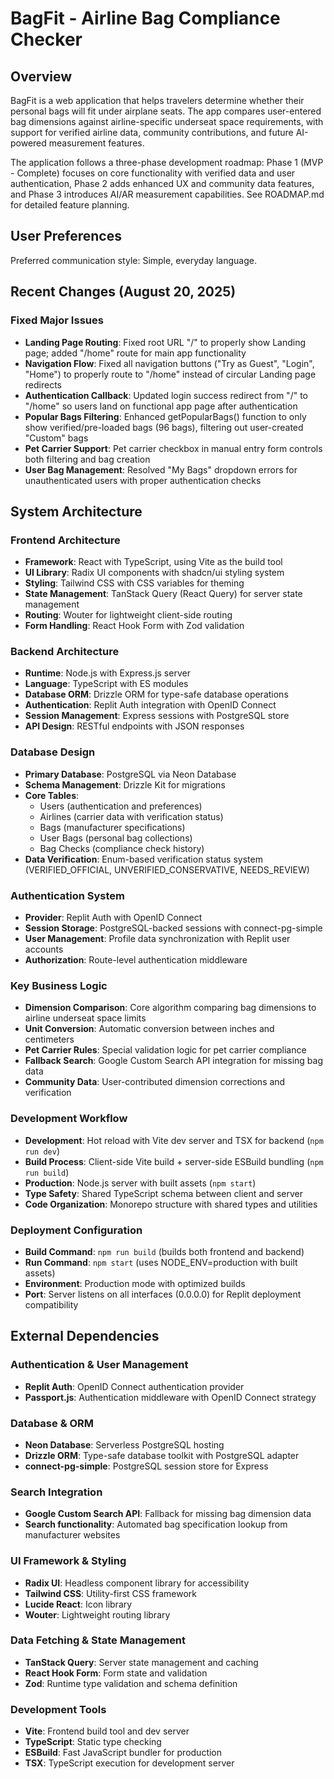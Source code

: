 # BagFit - Airline Bag Compliance Checker

## Overview

BagFit is a web application that helps travelers determine whether their personal bags will fit under airplane seats. The app compares user-entered bag dimensions against airline-specific underseat space requirements, with support for verified airline data, community contributions, and future AI-powered measurement features.

The application follows a three-phase development roadmap: Phase 1 (MVP - Complete) focuses on core functionality with verified data and user authentication, Phase 2 adds enhanced UX and community data features, and Phase 3 introduces AI/AR measurement capabilities. See ROADMAP.md for detailed feature planning.

## User Preferences

Preferred communication style: Simple, everyday language.

## Recent Changes (August 20, 2025)

### Fixed Major Issues
- **Landing Page Routing**: Fixed root URL "/" to properly show Landing page; added "/home" route for main app functionality
- **Navigation Flow**: Fixed all navigation buttons ("Try as Guest", "Login", "Home") to properly route to "/home" instead of circular Landing page redirects
- **Authentication Callback**: Updated login success redirect from "/" to "/home" so users land on functional app page after authentication
- **Popular Bags Filtering**: Enhanced getPopularBags() function to only show verified/pre-loaded bags (96 bags), filtering out user-created "Custom" bags
- **Pet Carrier Support**: Pet carrier checkbox in manual entry form controls both filtering and bag creation
- **User Bag Management**: Resolved "My Bags" dropdown errors for unauthenticated users with proper authentication checks

## System Architecture

### Frontend Architecture
- **Framework**: React with TypeScript, using Vite as the build tool
- **UI Library**: Radix UI components with shadcn/ui styling system
- **Styling**: Tailwind CSS with CSS variables for theming
- **State Management**: TanStack Query (React Query) for server state management
- **Routing**: Wouter for lightweight client-side routing
- **Form Handling**: React Hook Form with Zod validation

### Backend Architecture
- **Runtime**: Node.js with Express.js server
- **Language**: TypeScript with ES modules
- **Database ORM**: Drizzle ORM for type-safe database operations
- **Authentication**: Replit Auth integration with OpenID Connect
- **Session Management**: Express sessions with PostgreSQL store
- **API Design**: RESTful endpoints with JSON responses

### Database Design
- **Primary Database**: PostgreSQL via Neon Database
- **Schema Management**: Drizzle Kit for migrations
- **Core Tables**: 
  - Users (authentication and preferences)
  - Airlines (carrier data with verification status)
  - Bags (manufacturer specifications)
  - User Bags (personal bag collections)
  - Bag Checks (compliance check history)
- **Data Verification**: Enum-based verification status system (VERIFIED_OFFICIAL, UNVERIFIED_CONSERVATIVE, NEEDS_REVIEW)

### Authentication System
- **Provider**: Replit Auth with OpenID Connect
- **Session Storage**: PostgreSQL-backed sessions with connect-pg-simple
- **User Management**: Profile data synchronization with Replit user accounts
- **Authorization**: Route-level authentication middleware

### Key Business Logic
- **Dimension Comparison**: Core algorithm comparing bag dimensions to airline underseat space limits
- **Unit Conversion**: Automatic conversion between inches and centimeters
- **Pet Carrier Rules**: Special validation logic for pet carrier compliance
- **Fallback Search**: Google Custom Search API integration for missing bag data
- **Community Data**: User-contributed dimension corrections and verification

### Development Workflow
- **Development**: Hot reload with Vite dev server and TSX for backend (`npm run dev`)
- **Build Process**: Client-side Vite build + server-side ESBuild bundling (`npm run build`)
- **Production**: Node.js server with built assets (`npm start`)
- **Type Safety**: Shared TypeScript schema between client and server
- **Code Organization**: Monorepo structure with shared types and utilities

### Deployment Configuration
- **Build Command**: `npm run build` (builds both frontend and backend)
- **Run Command**: `npm start` (uses NODE_ENV=production with built assets)
- **Environment**: Production mode with optimized builds
- **Port**: Server listens on all interfaces (0.0.0.0) for Replit deployment compatibility

## External Dependencies

### Authentication & User Management
- **Replit Auth**: OpenID Connect authentication provider
- **Passport.js**: Authentication middleware with OpenID Connect strategy

### Database & ORM
- **Neon Database**: Serverless PostgreSQL hosting
- **Drizzle ORM**: Type-safe database toolkit with PostgreSQL adapter
- **connect-pg-simple**: PostgreSQL session store for Express

### Search Integration
- **Google Custom Search API**: Fallback for missing bag dimension data
- **Search functionality**: Automated bag specification lookup from manufacturer websites

### UI Framework & Styling
- **Radix UI**: Headless component library for accessibility
- **Tailwind CSS**: Utility-first CSS framework
- **Lucide React**: Icon library
- **Wouter**: Lightweight routing library

### Data Fetching & State Management
- **TanStack Query**: Server state management and caching
- **React Hook Form**: Form state and validation
- **Zod**: Runtime type validation and schema definition

### Development Tools
- **Vite**: Frontend build tool and dev server
- **TypeScript**: Static type checking
- **ESBuild**: Fast JavaScript bundler for production
- **TSX**: TypeScript execution for development server